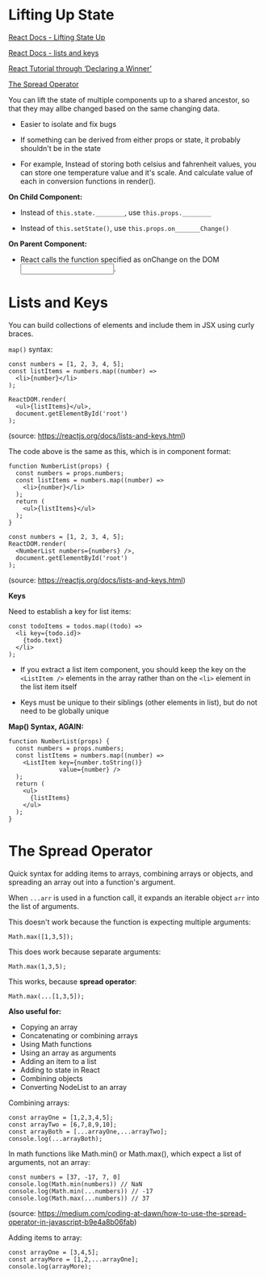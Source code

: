 # **Lifting Up State**

[React Docs - Lifting State Up](https://reactjs.org/docs/lifting-state-up.html)

[React Docs - lists and keys](https://reactjs.org/docs/lists-and-keys.html)

[React Tutorial through ‘Declaring a Winner’](https://reactjs.org/tutorial/tutorial.html)

[The Spread Operator](https://medium.com/coding-at-dawn/how-to-use-the-spread-operator-in-javascript-b9e4a8b06fab)

You can lift the state of multiple components up to a shared ancestor, so that they may allbe changed based on the same changing data.

- Easier to isolate and fix bugs

- If something can be derived from either props or state, it probably shouldn't be in the state

- For example, Instead of storing both celsius and fahrenheit values, you can store one temperature value and it's scale. And calculate value of each in conversion functions in render().

**On Child Component:**

- Instead of ```this.state.________```, use ```this.props.________```

- Instead of ```this.setState()```, use ```this.props.on_______Change()```

**On Parent Component:**

- React calls the function specified as onChange on the DOM <input>.

# **Lists and Keys**

You can build collections of elements and include them in JSX using curly braces.

```map()``` syntax:

```
const numbers = [1, 2, 3, 4, 5];
const listItems = numbers.map((number) =>
  <li>{number}</li>
);

ReactDOM.render(
  <ul>{listItems}</ul>,
  document.getElementById('root')
);
```
(source: https://reactjs.org/docs/lists-and-keys.html)

The code above is the same as this, which is in component format:
```
function NumberList(props) {
  const numbers = props.numbers;
  const listItems = numbers.map((number) =>
    <li>{number}</li>
  );
  return (
    <ul>{listItems}</ul>
  );
}

const numbers = [1, 2, 3, 4, 5];
ReactDOM.render(
  <NumberList numbers={numbers} />,
  document.getElementById('root')
);
```
(source: https://reactjs.org/docs/lists-and-keys.html)

**Keys**

Need to establish a key for list items:

```
const todoItems = todos.map((todo) =>
  <li key={todo.id}>
    {todo.text}
  </li>
);
```

- If you extract a list item component, you should keep the key on the ```<ListItem />``` elements in the array rather than on the ```<li>``` element in the list item itself

- Keys must be unique to their siblings (other elements in list), but do not need to be globally unique

**Map() Syntax, AGAIN:**
```
function NumberList(props) {
  const numbers = props.numbers;
  const listItems = numbers.map((number) =>
    <ListItem key={number.toString()}
              value={number} />
  );
  return (
    <ul>
      {listItems}
    </ul>
  );
}
```

# **The Spread Operator**

Quick syntax for adding items to arrays, combining arrays or objects, and spreading an array out into a function's argument.

When ```...arr``` is used in a function call, it expands an iterable object ```arr``` into the list of arguments.

This doesn't work because the function is expecting multiple arguments:
```
Math.max([1,3,5]);
```

This does work because separate arguments:
```
Math.max(1,3,5);
```

This works, because **spread operator**:
```
Math.max(...[1,3,5]);
```

**Also useful for:**

- Copying an array
- Concatenating or combining arrays
- Using Math functions
- Using an array as arguments
- Adding an item to a list
- Adding to state in React
- Combining objects
- Converting NodeList to an array

Combining arrays:
```
const arrayOne = [1,2,3,4,5];
const arrayTwo = [6,7,8,9,10];
const arrayBoth = [...arrayOne,...arrayTwo];
console.log(...arrayBoth);
```

In math functions like Math.min() or Math.max(), which expect a list of arguments, not an array:
```
const numbers = [37, -17, 7, 0]
console.log(Math.min(numbers)) // NaN
console.log(Math.min(...numbers)) // -17
console.log(Math.max(...numbers)) // 37
```
(source: https://medium.com/coding-at-dawn/how-to-use-the-spread-operator-in-javascript-b9e4a8b06fab)

Adding items to array:
```
const arrayOne = [3,4,5];
const arrayMore = [1,2,...arrayOne];
console.log(arrayMore);
```
